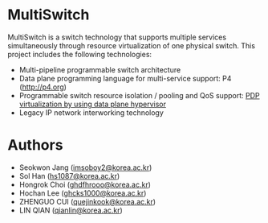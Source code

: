 # MultiSwitch
MultiSwitch is a switch technology that supports multiple services simultaneously through resource virtualization of one physical switch. This project includes the following technologies:
- Multi-pipeline programmable switch architecture
- Data plane programming language for multi-service support: P4 (http://p4.org)
- Programmable switch resource isolation / pooling and QoS support: [PDP virtualization by using data plane hypervisor](https://github.com/multip4/MultiSwitch/tree/master/tests/virtualization)
- Legacy IP network interworking technology

# Authors
- Seokwon Jang (imsoboy2@korea.ac.kr)
- Sol Han (hs1087@korea.ac.kr)
- Hongrok Choi (ghdfhrooo@korea.ac.kr)
- Hochan Lee (ghcks1000@korea.ac.kr)
- ZHENGUO CUI (quejinkook@korea.ac.kr)
- LIN QIAN (qianlin@korea.ac.kr)

